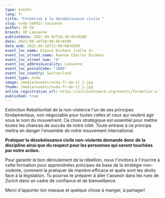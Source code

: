 ```yaml
---
type: events
lang: fr
title: "Formation à la désobéissance civile "
slug: nvda-160921-lausanne
author: XR CH
branch: XR Lausanne
publishdate: 2021-09-02T16:38:05+0200
date: 2021-09-16T18:00:05+0200
date_end: 2021-09-16T21:00:00+0200
event_loc_name: Espace Dickens (salle 4)
event_loc_street_name: Avenue Charles Dickens
event_loc_street_num: "4"
event_loc_addressLocality: Lausanne
event_loc_postalCode: "1006"
event_loc_country: Switzerland
event_type: nvda
image: /media/events/nvda-fr-de-it_2.jpg
thumb: /media/events/nvda-fr-de-it_2.jpg
online_registration_url: https://actionnetwork.org/events/formation-a-la-desobeissance-civile-non-violente-5
published: true
---
```

Extinction Rebellionfait de la non-violence l'un de ses principes fondamentaux, non négociable pour toutes celles et ceux qui veulent agir sous le nom du mouvement. Ce choix stratégique est essentiel pour mettre toutes les chances de succès de notre côté. Toute entrave à ce principe mettra en danger l'ensemble de notre mouvement international. 

**Pratiquer la désobéissance civile non-violente demande donc de la discipline ainsi que du respect pour les personnes qui seront touchées par notre action.**

Pour garantir le bon déroulement de la rébellion, nous t'invitons à t'inscrire à cette formation pour apprendreles principes de base de la stratégie non-violente, comment la pratiquer de manière efficace et quels sont tes droits face à la législation. Tu pourras te préparer à aller t'asseoir dans les rues de Zurich dans un cadre de confiance et de bienveillance. 

Merci d'apporter ton masque et quelque chose à manger, à partager!